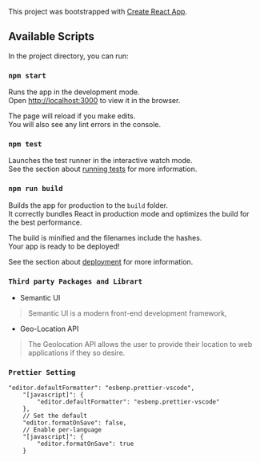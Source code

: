This project was bootstrapped with [Create React App](https://github.com/facebook/create-react-app).

## Available Scripts

In the project directory, you can run:

### `npm start`

Runs the app in the development mode.<br />
Open [http://localhost:3000](http://localhost:3000) to view it in the browser.

The page will reload if you make edits.<br />
You will also see any lint errors in the console.

### `npm test`

Launches the test runner in the interactive watch mode.<br />
See the section about [running tests](https://facebook.github.io/create-react-app/docs/running-tests) for more information.

### `npm run build`

Builds the app for production to the `build` folder.<br />
It correctly bundles React in production mode and optimizes the build for the best performance.

The build is minified and the filenames include the hashes.<br />
Your app is ready to be deployed!

See the section about [deployment](https://facebook.github.io/create-react-app/docs/deployment) for more information.

### `Third party Packages and Librart`
- Semantic UI <br />
> Semantic UI is a modern front-end development framework,

- Geo-Location API
> The Geolocation API allows the user to provide their location to web applications if they so desire.

### `Prettier Setting`
```
"editor.defaultFormatter": "esbenp.prettier-vscode",
    "[javascript]": {
        "editor.defaultFormatter": "esbenp.prettier-vscode"
    },
    // Set the default
    "editor.formatOnSave": false,
    // Enable per-language
    "[javascript]": {
        "editor.formatOnSave": true
    }
```